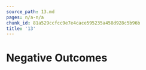 ```yaml
---
source_path: 13.md
pages: n/a-n/a
chunk_id: 81a529ccfcc9e7e4cace595235a458d928c5b96b
title: '13'
---
```

# Negative Outcomes
